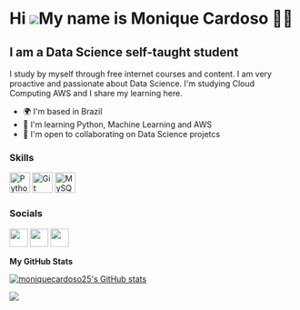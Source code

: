 Hi ![](https://user-images.githubusercontent.com/18350557/176309783-0785949b-9127-417c-8b55-ab5a4333674e.gif)My name is Monique Cardoso 🌻😊
============================================================================================================================================

I am a Data Science self-taught student
---------------------------------------

I study by myself through free internet courses and content. I am very proactive and passionate about Data Science. I'm studying Cloud Computing AWS and I share my learning here.

* 🌍  I'm based in Brazil
* 🧠  I'm learning Python, Machine Learning and AWS
* 🤝  I'm open to collaborating on Data Science projetcs


### Skills

<p align="left">
<a href="https://www.python.org/" target="_blank" rel="noreferrer"><img src="https://raw.githubusercontent.com/danielcranney/readme-generator/main/public/icons/skills/python-colored.svg" width="36" height="36" alt="Python" /></a>
<a href="https://git-scm.com/" target="_blank" rel="noreferrer"><img src="https://raw.githubusercontent.com/danielcranney/readme-generator/main/public/icons/skills/git-colored.svg" width="36" height="36" alt="Git" /></a>
<a href="https://www.mysql.com/" target="_blank" rel="noreferrer"><img src="https://raw.githubusercontent.com/danielcranney/readme-generator/main/public/icons/skills/mysql-colored.svg" width="36" height="36" alt="MySQL" /></a>
</p>

### Socials

<p align="left"> <a href="https://www.github.com/moniquecardoso25" target="_blank" rel="noreferrer"><img src="https://raw.githubusercontent.com/danielcranney/readme-generator/main/public/icons/socials/github-dark.svg" width="32" height="32" /></a> <a href="https://www.linkedin.com/in/monique-cardoso21" target="_blank" rel="noreferrer"><img src="https://raw.githubusercontent.com/danielcranney/readme-generator/main/public/icons/socials/linkedin.svg" width="32" height="32" /></a> <a href="http://www.medium.com//@moniquecardoso123" target="_blank" rel="noreferrer"><img src="https://raw.githubusercontent.com/danielcranney/readme-generator/main/public/icons/socials/medium-dark.svg" width="32" height="32" /></a></p>


<b>My GitHub Stats</b>

<a href="http://www.github.com/moniquecardoso25"><img src="https://github-readme-stats.vercel.app/api?username=moniquecardoso25&show_icons=true&hide=prs,issues,contribs&count_private=true&title_color=facc15&text_color=14b8a6&icon_color=14b8a6&bg_color=000000&hide_border=true&show_icons=true" alt="moniquecardoso25's GitHub stats" /></a>

<a href="http://www.github.com/moniquecardoso25"><img src="https://github-readme-streak-stats.herokuapp.com/?user=moniquecardoso25&stroke=14b8a6&background=000000&ring=facc15&fire=facc15&currStreakNum=14b8a6&currStreakLabel=facc15&sideNums=14b8a6&sideLabels=14b8a6&dates=14b8a6&hide_border=true" /></a>
